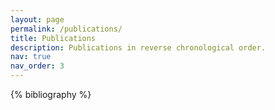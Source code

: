 ```yaml
---
layout: page
permalink: /publications/
title: Publications
description: Publications in reverse chronological order.
nav: true
nav_order: 3
---
```


<div class="publications">

{% bibliography %}

</div>
